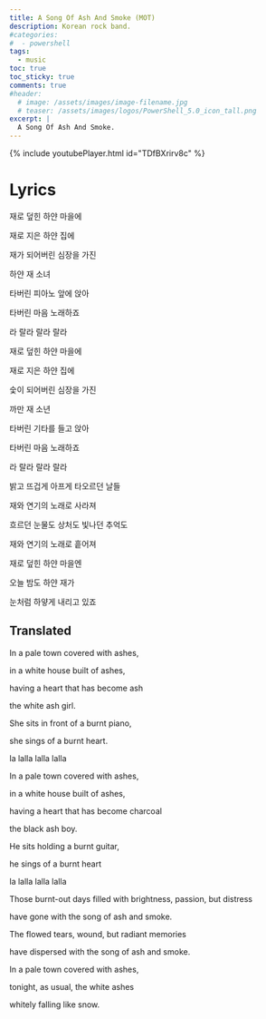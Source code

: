 ```yaml
---
title: A Song Of Ash And Smoke (MOT)
description: Korean rock band.
#categories:
#  - powershell
tags:
  - music
toc: true
toc_sticky: true
comments: true
#header:
  # image: /assets/images/image-filename.jpg
  # teaser: /assets/images/logos/PowerShell_5.0_icon_tall.png
excerpt: |
  A Song Of Ash And Smoke.
---
```


{% include youtubePlayer.html id="TDfBXrirv8c" %}

# Lyrics

재로 덮힌 하얀 마을에

재로 지은 하얀 집에

재가 되어버린 심장을 가진

하얀 재 소녀

타버린 피아노 앞에 앉아

타버린 마음 노래하죠

라 랄라 랄라 랄라

재로 덮힌 하얀 마을에

재로 지은 하얀 집에

숯이 되어버린 심장을 가진

까만 재 소년

타버린 기타를 들고 앉아

타버린 마음 노래하죠

라 랄라 랄라 랄라

밝고 뜨겁게 아프게 타오르던 날들

재와 연기의 노래로 사라져

흐르던 눈물도 상처도 빛나던 추억도

재와 연기의 노래로 흩어져

재로 덮힌 하얀 마을엔

오늘 밤도 하얀 재가

눈처럼 하얗게 내리고 있죠

## Translated

In a pale town covered with ashes,

in a white house built of ashes,

having a heart that has become ash

the white ash girl.

She sits in front of a burnt piano,

she sings of a burnt heart.

la lalla lalla lalla

In a pale town covered with ashes,

in a white house built of ashes,

having a heart that has become charcoal

the black ash boy.

He sits holding a burnt guitar,

he sings of a burnt heart

la lalla lalla lalla

Those burnt-out days filled with brightness, passion, but
distress

have gone with the song of ash and smoke.

The flowed tears, wound, but radiant memories

have dispersed with the song of ash and smoke.

In a pale town covered with ashes,

tonight, as usual, the white ashes

whitely falling like snow.
